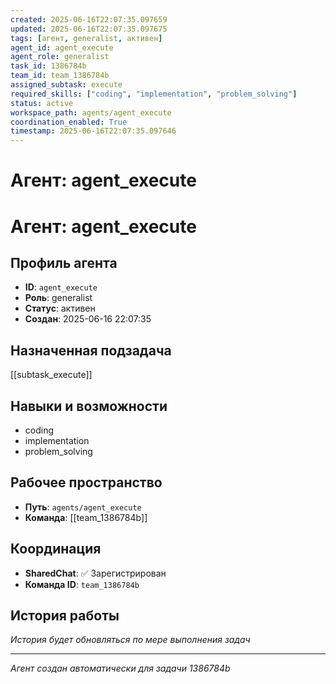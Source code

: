 ```yaml
---
created: 2025-06-16T22:07:35.097659
updated: 2025-06-16T22:07:35.097675
tags: [агент, generalist, активен]
agent_id: agent_execute
agent_role: generalist
task_id: 1386784b
team_id: team_1386784b
assigned_subtask: execute
required_skills: ["coding", "implementation", "problem_solving"]
status: active
workspace_path: agents/agent_execute
coordination_enabled: True
timestamp: 2025-06-16T22:07:35.097646
---
```


# Агент: agent_execute

# Агент: agent_execute

## Профиль агента

- **ID**: `agent_execute`
- **Роль**: generalist
- **Статус**: активен
- **Создан**: 2025-06-16 22:07:35

## Назначенная подзадача

[[subtask_execute]]

## Навыки и возможности

- coding
- implementation
- problem_solving

## Рабочее пространство

- **Путь**: `agents/agent_execute`
- **Команда**: [[team_1386784b]]

## Координация

- **SharedChat**: ✅ Зарегистрирован
- **Команда ID**: `team_1386784b`

## История работы

*История будет обновляться по мере выполнения задач*

---
*Агент создан автоматически для задачи 1386784b*
